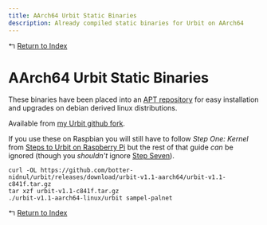 ```yaml
---
title: AArch64 Urbit Static Binaries
description: Already compiled static binaries for Urbit on AArch64
---
```


↰ [Return to Index](index.md)

# AArch64 Urbit Static Binaries

These binaries have been placed into an [APT repository](Urbit_AArch64_APT_Repository.md) for easy installation and upgrades on debian derived linux distributions.

Available from [my Urbit github fork](https://github.com/botter-nidnul/urbit/releases/tag/urbit-v1.1-aarch64).

If you use these on Raspbian you will still have to follow *Step One: Kernel* from [Steps to Urbit on Raspberry Pi](Steps_to_Urbit_on_Raspberry_Pi.md) but the rest of that guide *can* be ignored (though you *shouldn't* ignore [Step Seven](Steps_to_Urbit_on_Raspberry_Pi.md#step-seven-configure-trim-timer)).

```
curl -OL https://github.com/botter-nidnul/urbit/releases/download/urbit-v1.1-aarch64/urbit-v1.1-c841f.tar.gz
tar xzf urbit-v1.1-c841f.tar.gz
./urbit-v1.1-aarch64-linux/urbit sampel-palnet
```

↰ [Return to Index](index.md)
